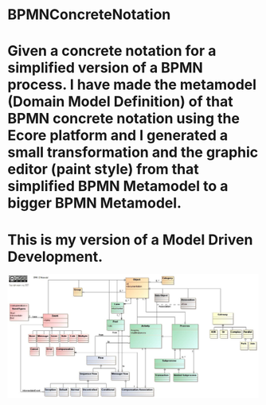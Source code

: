 # BPMNConcreteNotation
# Given a concrete notation for a simplified version of a BPMN process. I have made the metamodel (Domain Model Definition) of that BPMN concrete notation using the Ecore platform and I generated a small transformation and the graphic editor (paint style) from that simplified BPMN Metamodel to a bigger BPMN Metamodel.
# This is my version of a Model Driven Development.
![MetaModel](/Domain%20Model%20bpmn1.0.jpg?raw=true "BPMN Metamodel MDE")
